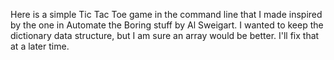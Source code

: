 Here is a simple Tic Tac Toe game in the command line that I made inspired by the one in Automate the Boring stuff by Al Sweigart. I wanted to keep the dictionary data structure, but I am sure an array would be better. I'll fix that at a later time.
